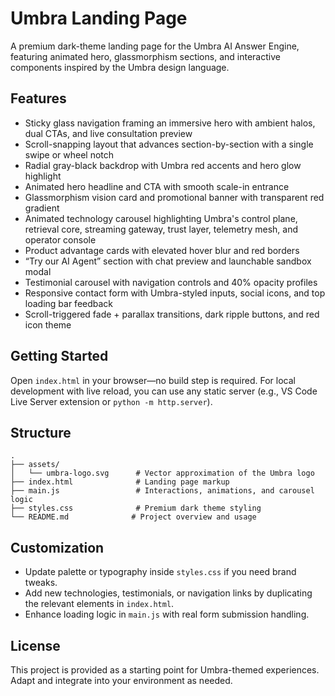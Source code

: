 # Umbra Landing Page

A premium dark-theme landing page for the Umbra AI Answer Engine, featuring animated hero, glassmorphism sections, and interactive components inspired by the Umbra design language.

## Features

- Sticky glass navigation framing an immersive hero with ambient halos, dual CTAs, and live consultation preview
- Scroll-snapping layout that advances section-by-section with a single swipe or wheel notch
- Radial gray-black backdrop with Umbra red accents and hero glow highlight
- Animated hero headline and CTA with smooth scale-in entrance
- Glassmorphism vision card and promotional banner with transparent red gradient
- Animated technology carousel highlighting Umbra's control plane, retrieval core, streaming gateway, trust layer, telemetry mesh, and operator console
- Product advantage cards with elevated hover blur and red borders
- “Try our AI Agent” section with chat preview and launchable sandbox modal
- Testimonial carousel with navigation controls and 40% opacity profiles
- Responsive contact form with Umbra-styled inputs, social icons, and top loading bar feedback
- Scroll-triggered fade + parallax transitions, dark ripple buttons, and red icon theme

## Getting Started

Open `index.html` in your browser—no build step is required. For local development with live reload, you can use any static server (e.g., VS Code Live Server extension or `python -m http.server`).

## Structure

```
.
├── assets/
│   └── umbra-logo.svg      # Vector approximation of the Umbra logo
├── index.html              # Landing page markup
├── main.js                 # Interactions, animations, and carousel logic
├── styles.css              # Premium dark theme styling
└── README.md              # Project overview and usage
```

## Customization

- Update palette or typography inside `styles.css` if you need brand tweaks.
- Add new technologies, testimonials, or navigation links by duplicating the relevant elements in `index.html`.
- Enhance loading logic in `main.js` with real form submission handling.

## License

This project is provided as a starting point for Umbra-themed experiences. Adapt and integrate into your environment as needed.
